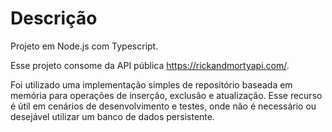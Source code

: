 # Descrição

Projeto em Node.js com Typescript. 

Esse projeto consome da API pública https://rickandmortyapi.com/.

Foi utilizado uma implementação simples de repositório baseada em memória para operações de inserção, exclusão e atualização. Esse recurso é útil em cenários de desenvolvimento e testes, onde não é necessário ou desejável utilizar um banco de dados persistente.
